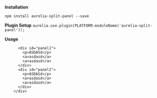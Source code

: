 **Installation**

`npm install aurelia-split-panel --save`

**Plugin Setup**
`aurelia.use.plugin(PLATFORM.moduleName('aurelia-split-panel'));`

**Usage**
``` <div split-panel>
      <div id="panel1">
        <p>ASDASd</p>
        <a>asdasd</a>
        <a>asdasd</a>
      </div>
      <div id="panel2">
        <p>ASDASd</p>
        <a>asdasd</a>
        <a>asdasd</a>
      </div>
    </div>
  ```

